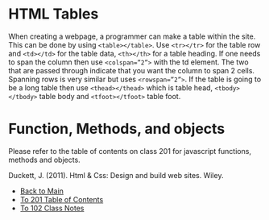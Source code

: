 # HTML Tables

When creating a webpage, a programmer can make a table within the site. This can be done by using ```<table></table>```. Use ```<tr></tr>``` for the table row and ```<td></td>``` for the table data, ```<th></th>``` for a table heading. If one needs to span the column then use ```<colspan=”2”>``` with the td element. The two that are passed through indicate that you want the column to span 2 cells. Spanning rows is very similar but uses ```<rowspan=”2”>```. If the table is going to be a long table then use ```<thead></thead>``` which is table head, ```<tbody></tbody>``` table body and ```<tfoot></tfoot>``` table foot.

# Function, Methods, and objects

Please refer to the table of contents on class 201 for javascript functions, methods and objects.

Duckett, J. (2011). Html & Css: Design and build web sites. Wiley.


- [Back to Main](README.md)
- [To 201 Table of Contents](class_201_notes.md)
- [To 102 Class Notes](class_102_notes.md)